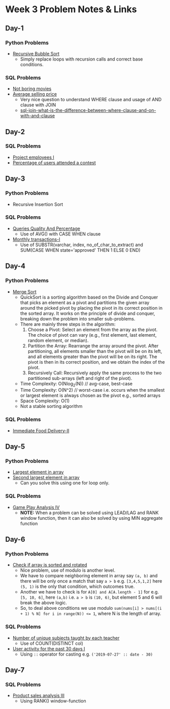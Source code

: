 # Week 3 Problem Notes & Links

## Day-1
### Python Problems
- [Recursive Bubble Sort](https://www.geeksforgeeks.org/recursive-bubble-sort/)
    + Simply replace loops with recursion calls and correct base conditions.
### SQL Problems
- [Not boring movies](https://leetcode.com/problems/not-boring-movies/?envType=study-plan-v2&envId=top-sql-50)
- [Average selling price](https://leetcode.com/problems/average-selling-price/?envType=study-plan-v2&envId=top-sql-50)
    + Very nice question to understand WHERE clause and usage of AND clause with JOIN
    + [sql-join-what-is-the-difference-between-where-clause-and-on-with-and-clause](https://stackoverflow.com/questions/354070/sql-join-what-is-the-difference-between-where-clause-and-on-clause)

## Day-2
### SQL Problems
- [Project employees I](https://leetcode.com/problems/project-employees-i/?envType=study-plan-v2&envId=top-sql-50)
- [Percentage of users attended a contest](https://leetcode.com/problems/percentage-of-users-attended-a-contest/description/?envType=study-plan-v2&envId=top-sql-50)

## Day-3
### Python Problems
- Recursive Insertion Sort
### SQL Problems
- [Queries Quality And Percentage](https://leetcode.com/problems/queries-quality-and-percentage/description/?envType=study-plan-v2&envId=top-sql-50)
    + Use of AVG() with CASE WHEN clause
- [Monthly transactions-I](https://leetcode.com/problems/monthly-transactions-i/?envType=study-plan-v2&envId=top-sql-50)
    + Use of SUBSTR(varchar, index, no_of_char_to_extract) and SUM(CASE WHEN state='approved' THEN 1 ELSE 0 END)

## Day-4
### Python Problems
- [Merge Sort](https://www.geeksforgeeks.org/problems/quick-sort/1)
    + QuickSort is a sorting algorithm based on the Divide and Conquer that picks an element as a pivot and partitions the given array around the picked pivot by placing the pivot in its correct position in the sorted array. It works on the principle of divide and conquer, breaking down the problem into smaller sub-problems.
    + There are mainly three steps in the algorithm:
        1. Choose a Pivot: Select an element from the array as the pivot. The choice of pivot can vary (e.g., first element, last element, random element, or median).
        2. Partition the Array: Rearrange the array around the pivot. After partitioning, all elements smaller than the pivot will be on its left, and all elements greater than the pivot will be on its right. The pivot is then in its correct position, and we obtain the index of the pivot.
        3. Recursively Call: Recursively apply the same process to the two partitioned sub-arrays (left and right of the pivot).
    + Time Complexity: O(Nlog<sub>2</sub>(N)) // avg-case, best-case
    + Time Complexity: O(N^2) // worst-case i.e. occurs when the smallest or largest element is always chosen as the pivot e.g., sorted arrays
    + Space Complexity: O(1)
    + Not a stable sorting algorithm
### SQL Problems
- [Immediate Food Delivery-II](https://leetcode.com/problems/immediate-food-delivery-ii/?envType=study-plan-v2&envId=top-sql-50)

## Day-5
### Python Problems
- [Largest element in array](https://www.geeksforgeeks.org/problems/largest-element-in-array4009/1)
- [Second largest element in array](https://www.geeksforgeeks.org/problems/second-largest3735/1)
    + Can you solve this using one for loop only.
### SQL Problems
- [Game Play Analysis IV](https://leetcode.com/problems/game-play-analysis-iv/?envType=study-plan-v2&envId=top-sql-50)
    + **NOTE:** When a problem can be solved using LEAD/LAG and RANK window function, then it can also be solved by using MIN aggregate function

## Day-6
### Python Problems
- [Check if array is sorted and rotated](https://leetcode.com/problems/check-if-array-is-sorted-and-rotated/description/)
    + Nice problem, use of modulo is another level.
    + We have to compare neighboring element in array say `(a, b)` and there will be only once a match that say `a > b` e.g. `[3,4,5,1,2]` here `(5, 1)` is the only that condition, which outcomes true.
    + Another we have to check is for `A[0] and A[A.length - 1]` for e.g. `[5, 10, 6]`, here `(a,b)` i.e. `a > b` is `(10, 6)`, but element 5 and 6 will break the above logic.
    + So, to deal above conditions we use modulo `sum(nums[i] > nums[(i + 1) % N] for i in range(N)) <= 1`, where N is the length of array.
### SQL Problems
- [Number of unique subjects taught by each teacher](https://leetcode.com/problems/number-of-unique-subjects-taught-by-each-teacher/?envType=study-plan-v2&envId=top-sql-50)
    + Use of COUNT(DISTINCT col)
- [User activity for the past 30 days I](https://leetcode.com/problems/user-activity-for-the-past-30-days-i/?envType=study-plan-v2&envId=top-sql-50)
    + Using `::` operator for casting e.g. `('2019-07-27' :: date - 30)`

## Day-7
### SQL Problems
- [Product sales analysis III](https://leetcode.com/problems/product-sales-analysis-iii/description/?envType=study-plan-v2&envId=top-sql-50)
    + Using RANK() window-function